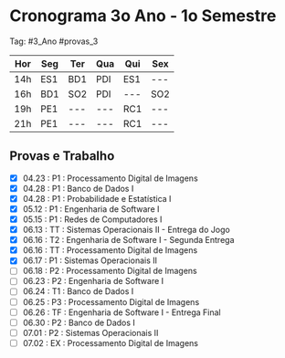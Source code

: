 # Cronograma 3o Ano - 1o Semestre

Tag: #3_Ano #provas_3

| Hor | Seg | Ter | Qua | Qui | Sex |
| --- | --- | --- | --- | --- | --- |
| 14h | ES1 | BD1 | PDI | ES1 | --- |
| 16h | BD1 | SO2 | PDI | --- | SO2 |
| 19h | PE1 | --- | --- | RC1 | --- |
| 21h | PE1 | --- | --- | RC1 | --- |

## **Provas e Trabalho**

- [x] 04.23 : P1 : Processamento Digital de Imagens
- [x] 04.28 : P1 : Banco de Dados I
- [x] 04.28 : P1 : Probabilidade e Estatística I
- [x] 05.12 : P1 : Engenharia de Software I
- [x] 05.15 : P1 : Redes de Computadores I
- [x] 06.13 : TT : Sistemas Operacionais II - Entrega do Jogo
- [x] 06.16 : T2 : Engenharia de Software I - Segunda Entrega
- [x] 06.16 : TT : Processamento Digital de Imagens
- [x] 06.17 : P1 : Sistemas Operacionais II
- [ ] 06.18 : P2 : Processamento Digital de Imagens
- [ ] 06.23 : P2 : Engenharia de Software I
- [ ] 06.24 : T1 : Banco de Dados I
- [ ] 06.25 : P3 : Processamento Digital de Imagens
- [ ] 06.26 : TF : Engenharia de Software I - Entrega Final
- [ ] 06.30 : P2 : Banco de Dados I
- [ ] 07.01 : P2 : Sistemas Operacionais II
- [ ] 07.02 : EX : Processamento Digital de Imagens